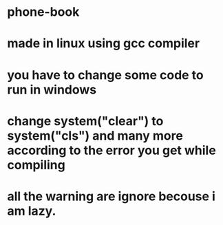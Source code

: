 # phone-book
# made in linux using gcc compiler
# you have to change some code to run in windows
# change system("clear") to system("cls") and many more according to the error you get while compiling 
# all the warning are ignore becouse i am lazy.
